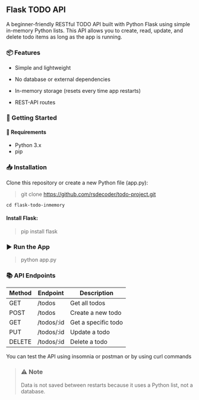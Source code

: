 ## Flask TODO API  
A beginner-friendly RESTful TODO API built with Python Flask using simple in-memory Python lists. This API allows you to create, read, update, and delete todo items as long as the app is running.

### 📦 Features
* Simple and lightweight

* No database or external dependencies

* In-memory storage (resets every time app restarts)

* REST-API routes

### 🚀 Getting Started 

#### 🔧 Requirements

* Python 3.x
* pip

### 📥 Installation
Clone this repository or create a new Python file (app.py):

>git clone https://github.com/rsdecoder/todo-project.git

<code>cd flask-todo-inmemory</code>

#### Install Flask:
>pip install flask 
> 
### ▶️ Run the App
>python app.py


### 📚 API Endpoints


| Method | Endpoint    | Description         |
|--------|-------------|---------------------|
| GET    | /todos      | Get all todos       |
| POST	  | /todos      | Create a new todo   |
| GET    | /todos/:id	 | Get a specific todo |
| PUT    | /todos/:id	 | Update a todo       |
| DELETE | /todos/:id	 | Delete a todo       |


You can test the API using insomnia or postman or by using curl commands

>### ⚠️ Note
>Data is not saved between restarts because it uses a Python list, not a database.

